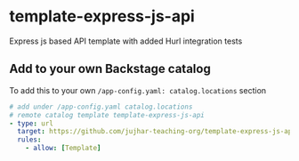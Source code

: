 # template-express-js-api

Express js based API template with added Hurl integration tests

## Add to your own Backstage catalog

To add this to your own `/app-config.yaml: catalog.locations` section

```yaml
# add under /app-config.yaml catalog.locations
# remote catalog template template-express-js-api
- type: url
  target: https://github.com/jujhar-teaching-org/template-express-js-api/blob/main/backstage-catalog-template.yaml
  rules:
    - allow: [Template]
```
